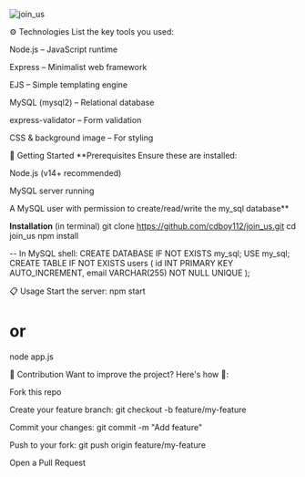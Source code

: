 ![join_us](https://github.com/user-attachments/assets/1b6a4dba-32a3-4d66-9ff1-294197d3281b)

⚙️ Technologies
List the key tools you used:

Node.js – JavaScript runtime

Express – Minimalist web framework

EJS – Simple templating engine

MySQL (mysql2) – Relational database

express-validator – Form validation

CSS & background image – For styling


🚀 Getting Started
**Prerequisites
Ensure these are installed:

Node.js (v14+ recommended)

MySQL server running

A MySQL user with permission to create/read/write the my_sql database**


**Installation**
(in terminal)
git clone https://github.com/cdboy112/join_us.git
cd join_us
npm install

-- In MySQL shell:
CREATE DATABASE IF NOT EXISTS my_sql;
USE my_sql;
CREATE TABLE IF NOT EXISTS users (
  id INT PRIMARY KEY AUTO_INCREMENT,
  email VARCHAR(255) NOT NULL UNIQUE
);


📋 Usage
Start the server:
npm start
# or
node app.js




🔭 Contribution
Want to improve the project? Here's how 🎯:

Fork this repo

Create your feature branch: git checkout -b feature/my-feature

Commit your changes: git commit -m "Add feature"

Push to your fork: git push origin feature/my-feature

Open a Pull Request






